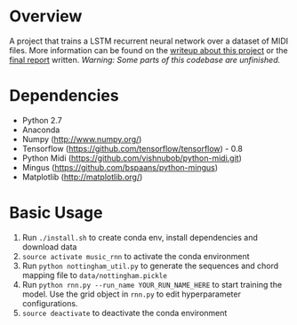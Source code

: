 Overview
============
A project that trains a LSTM recurrent neural network over a dataset of MIDI files. 
More information can be found on the [writeup about this project](http://yoavz.com/music_rnn/)
 or the [final report](http://yoavz.com/music_rnn_paper.pdf) written. 
 *Warning: Some parts of this codebase are unfinished.*

Dependencies
============

* Python 2.7
* Anaconda
* Numpy (http://www.numpy.org/)
* Tensorflow (https://github.com/tensorflow/tensorflow) - 0.8
* Python Midi (https://github.com/vishnubob/python-midi.git)
* Mingus (https://github.com/bspaans/python-mingus)
* Matplotlib (http://matplotlib.org/)

Basic Usage
===========

1. Run `./install.sh` to create conda env, install dependencies and download data
2. `source activate music_rnn` to activate the conda environment
3. Run `python nottingham_util.py` to generate the sequences and chord mapping file to `data/nottingham.pickle`
4. Run `python rnn.py --run_name YOUR_RUN_NAME_HERE` to start training the model. Use the grid object in `rnn.py` to edit hyperparameter
   configurations.
5. `source deactivate` to deactivate the conda environment
